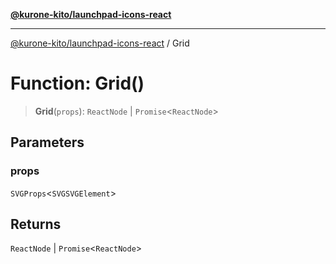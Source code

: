 [**@kurone-kito/launchpad-icons-react**](../README.md)

***

[@kurone-kito/launchpad-icons-react](../globals.md) / Grid

# Function: Grid()

> **Grid**(`props`): `ReactNode` \| `Promise`\<`ReactNode`\>

## Parameters

### props

`SVGProps`\<`SVGSVGElement`\>

## Returns

`ReactNode` \| `Promise`\<`ReactNode`\>
